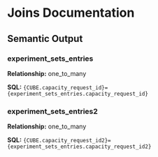 # Joins Documentation

## Semantic Output

### experiment_sets_entries

**Relationship:** one_to_many

**SQL:** `{CUBE.capacity_request_id}={experiment_sets_entries.capacity_request_id}`


### experiment_sets_entries2

**Relationship:** one_to_many

**SQL:** `{CUBE.capacity_request_id2}={experiment_sets_entries.capacity_request_id2}`

